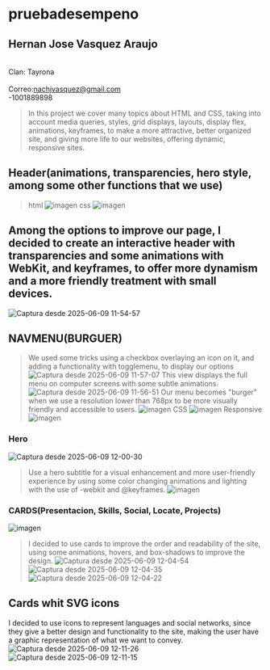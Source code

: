# pruebadesempeno
## Hernan Jose Vasquez Araujo
<br>Clan: Tayrona</br> 
<br>Correo:nachjvasquez@gmail.com</br>
-1001889898

>In this project we cover many topics about HTML and CSS, taking into account media queries, styles, grid displays, layouts, display flex, animations, keyframes, to make a more attractive, better organized site, and giving more life to our websites, offering dynamic, responsive sites.
## Header(animations, transparencies, hero style, among some other functions that we use)
>html
![imagen](https://github.com/user-attachments/assets/7e968a24-dd0b-408c-ae15-0d6622122f86)
>css
![imagen](https://github.com/user-attachments/assets/7bbafd68-5e6a-4831-b473-f2e8fb09a715)



## Among the options to improve our page, I decided to create an interactive header with transparencies and some animations with WebKit, and keyframes, to offer more dynamism and a more friendly treatment with small devices.

![Captura desde 2025-06-09 11-54-57](https://github.com/user-attachments/assets/3cbfb951-039c-4cad-a12c-05c7dcad6a93)
## NAVMENU(BURGUER)
>We used some tricks using a checkbox overlaying an icon on it, and adding a functionality with togglemenu, to display our options
![Captura desde 2025-06-09 11-57-07](https://github.com/user-attachments/assets/7e2c3571-9440-4761-808d-c54042e1ff08)
This view displays the full menu on computer screens with some subtle animations.
![Captura desde 2025-06-09 11-56-51](https://github.com/user-attachments/assets/d84fc4cb-eaf6-49c7-891e-5826c2b1ee55)
Our menu becomes "burger" when we use a resolution lower than 768px to be more visually friendly and accessible to users.
![imagen](https://github.com/user-attachments/assets/da62dcb6-aa69-42c1-8137-2e8383c26989)
>CSS
![imagen](https://github.com/user-attachments/assets/69e1c446-ec4e-4f06-93ba-fb4551bddc59)
>Responsive
![imagen](https://github.com/user-attachments/assets/9ed11228-27b9-4680-a0d4-a8a70c683e4b)


### Hero
![Captura desde 2025-06-09 12-00-30](https://github.com/user-attachments/assets/9310eb1a-35d2-4204-8e5c-6562fa358078)
>Use a hero subtitle for a visual enhancement and more user-friendly experience by using some color changing animations and lighting with the use of -webkit and @keyframes.
![imagen](https://github.com/user-attachments/assets/3d1a7058-bb83-4f11-8792-a8a5343653e5)

### CARDS(Presentacion, Skills, Social, Locate, Projects)
![imagen](https://github.com/user-attachments/assets/9f091e94-f8b2-420c-a986-83f69cbe06cf)
>I decided to use cards to improve the order and readability of the site, using some animations, hovers, and box-shadows to improve the design.
![Captura desde 2025-06-09 12-04-54](https://github.com/user-attachments/assets/2edbeacc-6ae5-45ff-b86c-f22d284490c7)
![Captura desde 2025-06-09 12-04-35](https://github.com/user-attachments/assets/8827ee4c-58b6-43e4-95b0-5504f73bf49e)
![Captura desde 2025-06-09 12-04-22](https://github.com/user-attachments/assets/2ec11170-18e4-4160-94f5-63b752d074c8)
## Cards whit SVG icons
I decided to use icons to represent languages ​​and social networks, since they give a better design and functionality to the site, making the user have a graphic representation of what we want to convey.
![Captura desde 2025-06-09 12-11-26](https://github.com/user-attachments/assets/1745a0e7-838b-4448-97b3-03821dc27c82)
![Captura desde 2025-06-09 12-11-15](https://github.com/user-attachments/assets/ba900bd3-a3c4-4f6c-bfd6-bdddd12055f1)
